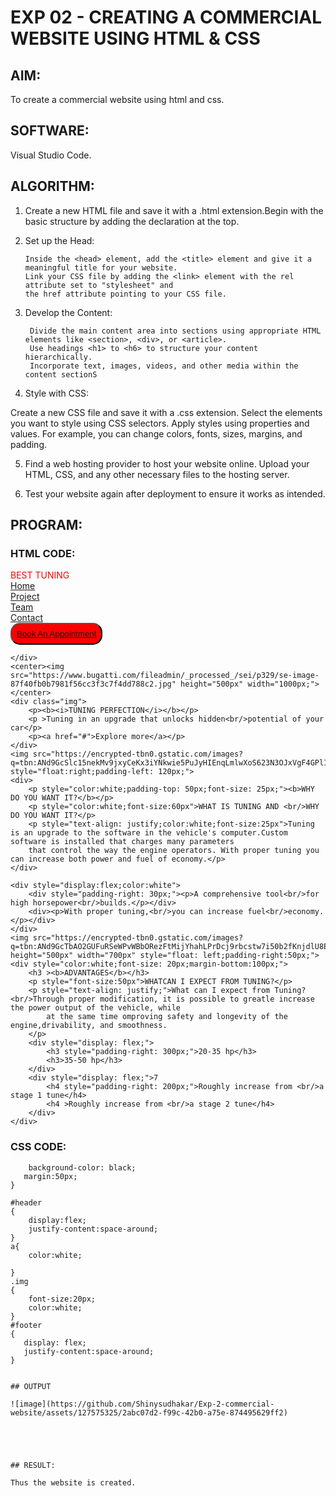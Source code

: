 # EXP 02 - CREATING A COMMERCIAL WEBSITE USING HTML & CSS
## AIM:
To create a commercial website using html and css.

## SOFTWARE:
Visual Studio Code.

## ALGORITHM:
1) Create a new HTML file and save it with a .html extension.Begin with the basic structure by adding the <!DOCTYPE html> declaration at the top.
2) Set up the Head:

       Inside the <head> element, add the <title> element and give it a meaningful title for your website.
       Link your CSS file by adding the <link> element with the rel attribute set to "stylesheet" and 
       the href attribute pointing to your CSS file.

3) Develop the Content:

        Divide the main content area into sections using appropriate HTML elements like <section>, <div>, or <article>.
        Use headings <h1> to <h6> to structure your content hierarchically.
        Incorporate text, images, videos, and other media within the content sectionS


4) Style with CSS:
 
  Create a new CSS file and save it with a .css extension.
  Select the elements you want to style using CSS selectors.
  Apply styles using properties and values. 
  For example, you can change colors, fonts, sizes, margins, and padding.

5) Find a web hosting provider to host your website online.
Upload your HTML, CSS, and any other necessary files to the hosting server.

6) Test your website again after deployment to ensure it works as intended.
  
## PROGRAM:
  
### HTML CODE:
<!DOCTYPE html>
<html lang="en">
<head>
    <meta charset="UTF-8">
    <meta http-equiv="X-UA-Compatible" content="IE=edge">
    <meta name="viewport" content="width=device-width, initial-scale=1.0">
    <title>webpage</title>
    <link rel="stylesheet" href="style.css"/>
</head>
<body>
    <div class="container">
        <div id="header">
            <div style="color:red">BEST TUNING</div>
            <div><a href="#">Home</a></div>
            <div><a href="#">Project</a></div>
            <div><a href="#">Team</a></div>
            <div><a href="#">Contact</a></div>
            <div><button style="background-color: red;padding:8px;border-radius: 15px;"><a href="#">Book An Appointment</a></button>
        </div>
        
        
    </div>
    <center><img src="https://www.bugatti.com/fileadmin/_processed_/sei/p329/se-image-87f40fb0b7981f56cc3f3c7f4dd788c2.jpg" height="500px" width="1000px;"></center>
    <div class="img">
        <p><b><i>TUNING PERFECTION</i></b></p>
        <p >Tuning in an upgrade that unlocks hidden<br/>potential of your car</p>
        <p><a href="#">Explore more</a></p>
    </div>
    <img src="https://encrypted-tbn0.gstatic.com/images?q=tbn:ANd9GcSlc15nekMv9jxyCeKx3iYNkwie5PuJyHIEnqLmlwXoS623N3OJxVgF4GPlIT0wjEapUCc&usqp=CAU" style="float:right;padding-left: 120px;">
    <div>
        <p style="color:white;padding-top: 50px;font-size: 25px;"><b>WHY DO YOU WANT IT?</b></p>
        <p style="color:white;font-size:60px">WHAT IS TUNING AND <br/>WHY DO YOU WANT IT?</p>
        <p style="text-align: justify;color:white;font-size:25px">Tuning is an upgrade to the software in the vehicle's computer.Custom software is installed that charges many parameters
        that control the way the engine operators. With proper tuning you can increase both power and fuel of economy.</p>
    </div>
    
    <div style="display:flex;color:white">
        <div style="padding-right: 30px;"><p>A comprehensive tool<br/>for high horsepower<br/>builds.</p></div>
        <div><p>With proper tuning,<br/>you can increase fuel<br/>economy.</p></div>
    </div>
    <img src="https://encrypted-tbn0.gstatic.com/images?q=tbn:ANd9GcTbAO2GUFuRSeWPvWBbORezFtMijYhahLPrDcj9rbcstw7i50b2fKnjdlU8EhGCvJO9ZvU&usqp=CAU" height="500px" width="700px" style="float: left;padding-right:50px;">
    <div style="color:white;font-size: 20px;margin-bottom:100px;">
        <h3 ><b>ADVANTAGES</b></h3>
        <p style="font-size:50px">WHATCAN I EXPECT FROM TUNING?</p>
        <p style="text-align: justify;">What can I expect from Tuning?<br/>Through proper modification, it is possible to greatle increase the power output of the vehicle, while 
            at the same time omproving safety and longevity of the engine,drivability, and smoothness.
        </p>
        <div style="display: flex;">
            <h3 style="padding-right: 300px;">20-35 hp</h3>
            <h3>35-50 hp</h3>
        </div>
        <div style="display: flex;">7
            <h4 style="padding-right: 200px;">Roughly increase from <br/>a stage 1 tune</h4>
            <h4 >Roughly increase from <br/>a stage 2 tune</h4>
        </div>
    </div>
    
</body>
</html>


    

### CSS CODE:
```      body{
    background-color: black;
   margin:50px;
}

#header
{
    display:flex;
    justify-content:space-around;
}
a{
    color:white;
    
}
.img
{
    font-size:20px;
    color:white;
}
#footer
{
   display: flex;
   justify-content:space-around;
}


## OUTPUT

![image](https://github.com/Shinysudhakar/Exp-2-commercial-website/assets/127575325/2abc07d2-f99c-42b0-a75e-874495629ff2)





## RESULT:
      
Thus the website is created.
